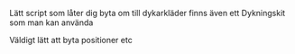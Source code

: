 Lätt script som låter dig byta om till dykarkläder finns även ett Dykningskit som man kan använda

Väldigt lätt att byta positioner etc
